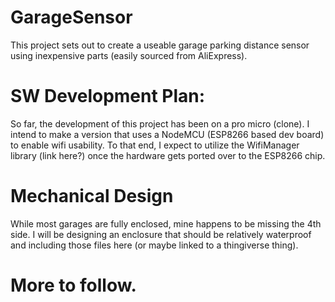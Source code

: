 # GarageSensor

This project sets out to create a useable garage parking distance sensor using inexpensive parts (easily sourced from AliExpress).

# SW Development Plan:

So far, the development of this project has been on a pro micro (clone). I intend to make a version that uses a NodeMCU (ESP8266 based dev board) to enable wifi usability. To that end, I expect to utilize the WifiManager library (link here?) once the hardware gets ported over to the ESP8266 chip.

# Mechanical Design

While most garages are fully enclosed, mine happens to be missing the 4th side. I will be designing an enclosure that should be relatively waterproof and including those files here (or maybe linked to a thingiverse thing).

# More to follow.

